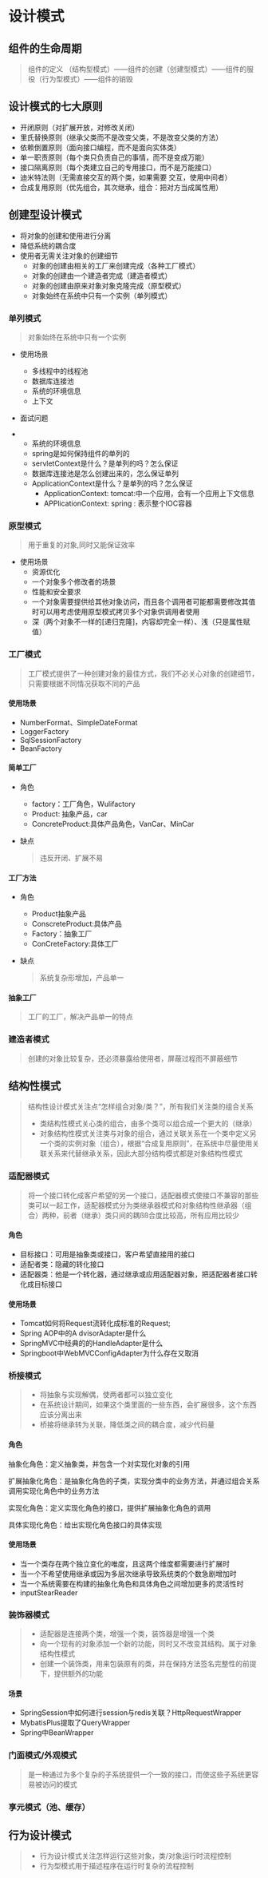 # 设计模式
## 组件的生命周期

> 组件的定义 （结构型模式）——组件的创建（创建型模式）——组件的服役（行为型模式）——组件的销毁

## 设计模式的七大原则

- 开闭原则（对扩展开放，对修改关闭）
- 里氏替换原则（继承父类而不是改变父类，不是改变父类的方法）
- 依赖倒置原则（面向接口编程，而不是面向实体类）
- 单一职责原则（每个类只负责自己的事情，而不是变成万能）
- 接口隔离原则（每个类建立自己的专用接口，而不是万能接口）
- 迪米特法则（无需直接交互的两个类，如果需要 交互，使用中间者）
- 合成复用原则（优先组合，其次继承，组合：把对方当成属性用）
## 创建型设计模式
- 将对象的创建和使用进行分离
- 降低系统的耦合度
- 使用者无需关注对象的创建细节
  - 对象的创建由相关的工厂来创建完成（各种工厂模式）
  - 对象的创建由一个建造者完成（建造者模式）
  - 对象的创建由原来对象对象克隆完成（原型模式）
  - 对象始终在系统中只有一个实例（单列模式） 

### 单列模式

> 对象始终在系统中只有一个实例

- 使用场景
  - 多线程中的线程池
  - 数据库连接池
  - 系统的环境信息
  - 上下文

- 面试问题
- - 系统的环境信息
  - spring是如何保持组件的单列的
  - servletContext是什么？是单列的吗？怎么保证
  - 数据库连接池是怎么创建出来的，怎么保证单列
  - ApplicationContext是什么？是单列的吗？怎么保证
    - ApplicationContext: tomcat:中一个应用，会有一个应用上下文信息
    - APPlicationContext: spring : 表示整个IOC容器

### 原型模式

> 用于重复的对象,同时又能保证效率

- 使用场景
  - 资源优化
  - 一个对象多个修改者的场景
  - 性能和安全要求
  - 一个对象需要提供给其他对象访问，而且各个调用者可能都需要修改其值时可以用考虑使用原型模式拷贝多个对象供调用者使用
  - 深（两个对象不一样的[递归克隆]，内容却完全一样）、浅（只是属性赋值）

### 工厂模式

> 工厂模式提供了一种创建对象的最佳方式，我们不必关心对象的创建细节，只需要根据不同情况获取不同的产品

#### 使用场景

- NumberFormat、SimpleDateFormat
- LoggerFactory
- SqlSessionFactory
- BeanFactory

#### 简单工厂

- 角色
  - factory：工厂角色，Wulifactory
  - Product: 抽象产品，car
  - ConcreteProduct:具体产品角色，VanCar、MinCar

- 缺点

  > 违反开闭、扩展不易

#### 工厂方法

- 角色
  - Product抽象产品
  - ConscreteProduct:具体产品
  - Factory：抽象工厂  
  - ConCreteFactory:具体工厂

- 缺点

  > 系统复杂形增加，产品单一

####  抽象工厂

> 工厂的工厂，解决产品单一的特点

### 建造者模式

> 创建的对象比较复杂，还必须暴露给使用者，屏蔽过程而不屏蔽细节

## 结构性模式

> 结构性设计模式关注点“怎样组合对象/类？”，所有我们关注类的组合关系
>
> - 类结构性模式关心类的组合，由多个类可以组合成一个更大的（继承）
> - 对象结构性模式关注类与对象的组合，通过关联关系在一个类中定义另一个类的实例对象（组合），根据“合成复用原则”，在系统中尽量使用关联关系来代替继承关系，因此大部分结构模式都是对象结构性模式

### 适配器模式

> 将一个接口转化成客户希望的另一个接口，适配器模式使接口不兼容的那些类可以一起工作，适配器模式分为类继承器模式和对象结构性继承器（组合）两种，前者（继承）类只间的耦ßß合度比较高，所有应用比较少

#### 角色

- 目标接口：可用是抽象类或接口，客户希望直接用的接口
- 适配者类：隐藏的转化接口
- 适配器类：他是一个转化器，通过继承或应用适配器对象，把适配器者接口转化成目标接口

#### 使用场景

- Tomcat如何将Request流转化成标准的Request;
- Spring AOP中的A dvisorAdapter是什么
- SpringMVC中经典的的HandleAdapter是什么
- Springboot中WebMVCConfigAdapter为什么存在又取消

### 桥接模式

> - 将抽象与实现解偶，使两者都可以独立变化
> - 在系统设计期间，如果这个类里面的一些东西，会扩展很多，这个东西应该分离出来
> - 桥接将继承转为关联，降低类之间的耦合度，减少代码量

#### 角色

抽象化角色：定义抽象类，并包含一个对实现化对象的引用

扩展抽象化角色：是抽象化角色的子类，实现分类中的业务方法，并通过组合关系调用实现化角色中的业务方法

实现化角色：定义实现化角色的接口，提供扩展抽象化角色的调用

具体实现化角色：给出实现化角色接口的具体实现

#### 使用场景

- 当一个类存在两个独立变化的唯度，且这两个维度都需要进行扩展时
- 当一个不希望使用继承或因为多层次继承导致系统类的个数急剧增加时
- 当一个系统需要在构建的抽象化角色和具体角色之间增加更多的灵活性时
- inputStearReader

### 装饰器模式

> - 适配器是连接两个类，增强一个类，装饰器是增强一个类
> - 向一个现有的对象添加一个新的功能，同时又不改变其结构。属于对象结构性模式
> - 创建一个装饰类，用来包装原有的类，并在保持方法签名完整性的前提下，提供额外的功能

#### 场景

- SpringSession中如何进行session与redis关联？HttpRequestWrapper
- MybatisPlus提取了QueryWrapper
- Spring中BeanWrapper

### 门面模式/外观模式

> 是一种通过为多个复杂的子系统提供一个一致的接口，而使这些子系统更容易被访问的模式

### 享元模式（池、缓存）

## 行为设计模式

> - 行为设计模式关注怎样运行这些对象，类/对象运行时流程控制
> - 行为型模式用于描述程序在运行时复杂的流程控制
